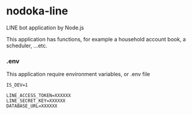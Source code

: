 # nodoka-line

LINE bot application by Node.js

This application has functions, for example a household account book, a scheduler, ...etc.


### .env
This application require environment variables, or .env file
```
IS_DEV=1

LINE_ACCESS_TOKEN=XXXXXX
LINE_SECRET_KEY=XXXXXX
DATABASE_URL=XXXXXX
```


